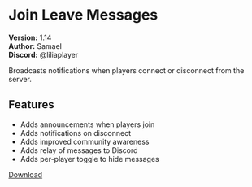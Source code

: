 # Join Leave Messages

**Version:** 1.14  
**Author:** Samael  
**Discord:** @liliaplayer  

Broadcasts notifications when players connect or disconnect from the server.

## Features

- Adds announcements when players join
- Adds notifications on disconnect
- Adds improved community awareness
- Adds relay of messages to Discord
- Adds per-player toggle to hide messages

[Download](https://github.com/LiliaFramework/Modules/raw/refs/heads/gh-pages/joinleavemessages.zip)
